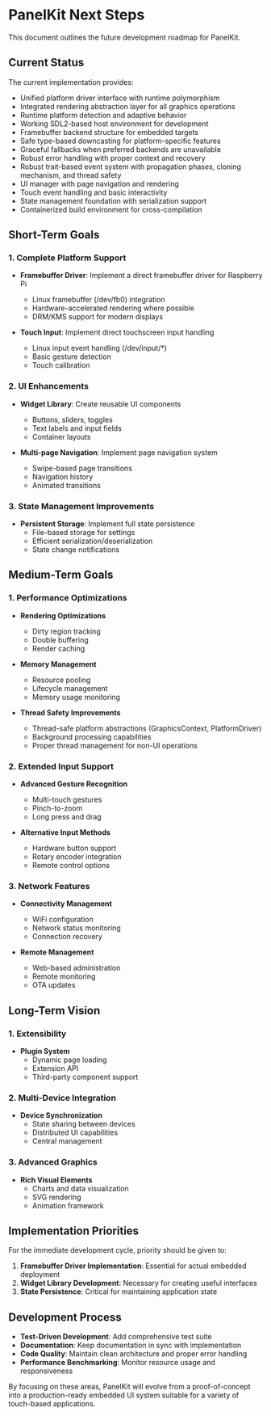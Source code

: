 # PanelKit Next Steps

This document outlines the future development roadmap for PanelKit.

## Current Status

The current implementation provides:

- Unified platform driver interface with runtime polymorphism
- Integrated rendering abstraction layer for all graphics operations
- Runtime platform detection and adaptive behavior
- Working SDL2-based host environment for development
- Framebuffer backend structure for embedded targets
- Safe type-based downcasting for platform-specific features
- Graceful fallbacks when preferred backends are unavailable
- Robust error handling with proper context and recovery
- Robust trait-based event system with propagation phases, cloning mechanism, and thread safety
- UI manager with page navigation and rendering
- Touch event handling and basic interactivity
- State management foundation with serialization support
- Containerized build environment for cross-compilation

## Short-Term Goals

### 1. Complete Platform Support

- **Framebuffer Driver**: Implement a direct framebuffer driver for Raspberry Pi
  - Linux framebuffer (/dev/fb0) integration
  - Hardware-accelerated rendering where possible
  - DRM/KMS support for modern displays

- **Touch Input**: Implement direct touchscreen input handling
  - Linux input event handling (/dev/input/*)
  - Basic gesture detection
  - Touch calibration

### 2. UI Enhancements

- **Widget Library**: Create reusable UI components
  - Buttons, sliders, toggles
  - Text labels and input fields
  - Container layouts

- **Multi-page Navigation**: Implement page navigation system
  - Swipe-based page transitions
  - Navigation history
  - Animated transitions

### 3. State Management Improvements

- **Persistent Storage**: Implement full state persistence
  - File-based storage for settings
  - Efficient serialization/deserialization
  - State change notifications

## Medium-Term Goals

### 1. Performance Optimizations

- **Rendering Optimizations**
  - Dirty region tracking
  - Double buffering
  - Render caching

- **Memory Management**
  - Resource pooling
  - Lifecycle management
  - Memory usage monitoring

- **Thread Safety Improvements**
  - Thread-safe platform abstractions (GraphicsContext, PlatformDriver)
  - Background processing capabilities
  - Proper thread management for non-UI operations

### 2. Extended Input Support

- **Advanced Gesture Recognition**
  - Multi-touch gestures
  - Pinch-to-zoom
  - Long press and drag

- **Alternative Input Methods**
  - Hardware button support
  - Rotary encoder integration
  - Remote control options

### 3. Network Features

- **Connectivity Management**
  - WiFi configuration
  - Network status monitoring
  - Connection recovery

- **Remote Management**
  - Web-based administration
  - Remote monitoring
  - OTA updates

## Long-Term Vision

### 1. Extensibility

- **Plugin System**
  - Dynamic page loading
  - Extension API
  - Third-party component support

### 2. Multi-Device Integration

- **Device Synchronization**
  - State sharing between devices
  - Distributed UI capabilities
  - Central management

### 3. Advanced Graphics

- **Rich Visual Elements**
  - Charts and data visualization
  - SVG rendering
  - Animation framework

## Implementation Priorities

For the immediate development cycle, priority should be given to:

1. **Framebuffer Driver Implementation**: Essential for actual embedded deployment
2. **Widget Library Development**: Necessary for creating useful interfaces
3. **State Persistence**: Critical for maintaining application state

## Development Process

- **Test-Driven Development**: Add comprehensive test suite
- **Documentation**: Keep documentation in sync with implementation
- **Code Quality**: Maintain clean architecture and proper error handling
- **Performance Benchmarking**: Monitor resource usage and responsiveness

By focusing on these areas, PanelKit will evolve from a proof-of-concept into a production-ready embedded UI system suitable for a variety of touch-based applications.